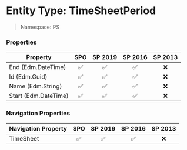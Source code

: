 # Entity Type: TimeSheetPeriod

> Namespace: PS

### Properties

Property | SPO | SP 2019 | SP 2016 | SP 2013
----------|:---:|:-------:|:-------:|:-------:
End (Edm.DateTime) | ✅ | ✅ | ✅ | ❌
Id (Edm.Guid) | ✅ | ✅ | ✅ | ❌
Name (Edm.String) | ✅ | ✅ | ✅ | ❌
Start (Edm.DateTime) | ✅ | ✅ | ✅ | ❌

### Navigation Properties

Navigation Property | SPO | SP 2019 | SP 2016 | SP 2013
----------|:---:|:-------:|:-------:|:-------:
TimeSheet | ✅ | ✅ | ✅ | ❌